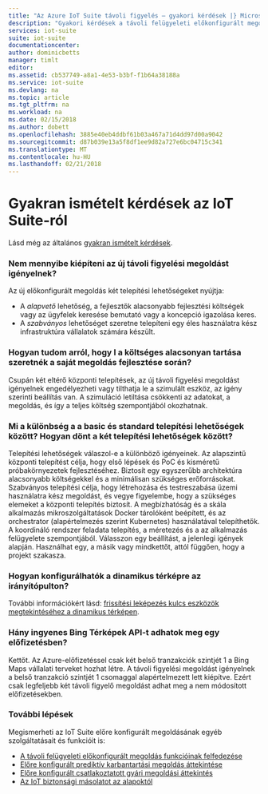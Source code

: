 ```yaml
---
title: "Az Azure IoT Suite távoli figyelés – gyakori kérdések |} Microsoft Docs"
description: "Gyakori kérdések a távoli felügyeleti előkonfigurált megoldás IoT Suite"
services: iot-suite
suite: iot-suite
documentationcenter: 
author: dominicbetts
manager: timlt
editor: 
ms.assetid: cb537749-a8a1-4e53-b3bf-f1b64a38188a
ms.service: iot-suite
ms.devlang: na
ms.topic: article
ms.tgt_pltfrm: na
ms.workload: na
ms.date: 02/15/2018
ms.author: dobett
ms.openlocfilehash: 3885e40eb4ddbf61b03a467a71d4dd97d00a9042
ms.sourcegitcommit: d87b039e13a5f8df1ee9d82a727e6bc04715c341
ms.translationtype: MT
ms.contentlocale: hu-HU
ms.lasthandoff: 02/21/2018
---
```

# <a name="frequently-asked-questions-for-iot-suite"></a>Gyakran ismételt kérdések az IoT Suite-ról

Lásd még az általános [gyakran ismételt kérdések](iot-suite-faq.md).

### <a name="how-much-does-it-cost-to-provision-the-new-remote-monitoring-solution"></a>Nem mennyibe kiépíteni az új távoli figyelési megoldást igényelnek?

Az új előkonfigurált megoldás két telepítési lehetőségeket nyújtja:

* A *alapvető* lehetőség, a fejlesztők alacsonyabb fejlesztési költségek vagy az ügyfelek keresése bemutató vagy a koncepció igazolása keres.
* A *szabványos* lehetőséget szeretne telepíteni egy éles használatra kész infrastruktúra vállalatok számára készült.

### <a name="how-can-i-ensure-i-keep-my-costs-down-while-i-develop-my-solution"></a>Hogyan tudom arról, hogy I a költséges alacsonyan tartása szeretnék a saját megoldás fejlesztése során?

Csupán két eltérő központi telepítések, az új távoli figyelési megoldást igényelnek engedélyezheti vagy tilthatja le a szimulált eszköz, az igény szerinti beállítás van. A szimuláció letiltása csökkenti az adatokat, a megoldás, és így a teljes költség szempontjából okozhatnak.

### <a name="what-is-the-difference-between-the-basic-and-standard-deployment-options-how-do-i-decide-between-the-two-deployment-options"></a>Mi a különbség a a basic és standard telepítési lehetőségek között? Hogyan dönt a két telepítési lehetőségek között?

Telepítési lehetőségek válaszol-e a különböző igényeinek. Az alapszintű központi telepítést célja, hogy első lépések és PoC és kisméretű próbakörnyezetek fejlesztéséhez. Biztosít egy egyszerűbb architektúra alacsonyabb költségekkel és a minimálisan szükséges erőforrásokat. Szabványos telepítési célja, hogy létrehozása és testreszabása üzemi használatra kész megoldást, és vegye figyelembe, hogy a szükséges elemeket a központi telepítés biztosít. A megbízhatóság és a skála alkalmazás mikroszolgáltatások Docker tárolóként beépített, és az orchestrator (alapértelmezés szerint Kubernetes) használatával telepíthetők. A koordináló rendszer feladata telepítés, a méretezés és a az alkalmazás felügyelete szempontjából. Válasszon egy beállítást, a jelenlegi igények alapján. Használhat egy, a másik vagy mindkettőt, attól függően, hogy a projekt szakasza.

### <a name="how-do-i-configure-a-dynamic-map-on-the-dashboard"></a>Hogyan konfigurálhatók a dinamikus térképre az irányítópulton?

További információkért lásd: [frissítési leképezés kulcs eszközök megtekintéséhez a dinamikus térképen](https://github.com/Azure/azure-iot-pcs-remote-monitoring-dotnet/wiki/Developer-Reference-Guide#upgrade-map-key-to-see-devices-on-a-dynamic-map).

### <a name="how-many-free-bing-maps-apis-can-i-provision-in-a-subscription"></a>Hány ingyenes Bing Térképek API-t adhatok meg egy előfizetésben?

Kettőt. Az Azure-előfizetéssel csak két belső tranzakciók szintjét 1 a Bing Maps vállalati terveket hozhat létre. A távoli figyelési megoldást igényelnek a belső tranzakció szintjét 1 csomaggal alapértelmezett lett kiépítve. Ezért csak legfeljebb két távoli figyelő megoldást adhat meg a nem módosított előfizetésekben.

### <a name="next-steps"></a>További lépések

Megismerheti az IoT Suite előre konfigurált megoldásának egyéb szolgáltatásait és funkcióit is:

* [A távoli felügyeleti előkonfigurált megoldás funkcióinak felfedezése](iot-suite-remote-monitoring-explore.md)
* [Előre konfigurált prediktív karbantartási megoldás áttekintése](iot-suite-predictive-overview.md)
* [Előre konfigurált csatlakoztatott gyári megoldási áttekintés](iot-suite-connected-factory-overview.md)
* [Az IoT biztonsági másolatot az alapoktól](securing-iot-ground-up.md)